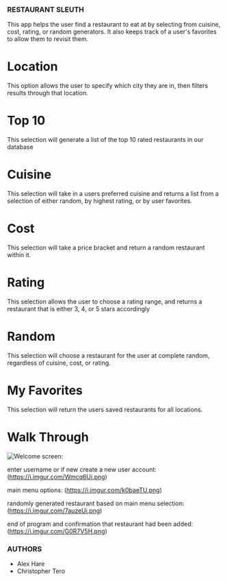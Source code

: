 ### RESTAURANT SLEUTH ###

This app helps the user find a restaurant to eat at by selecting from cuisine, cost, rating, or random generators. It also keeps track of a user's favorites to allow them to revisit them.

# Location #

This option allows the user to specify which city they are in, then filters results through that location.

# Top 10 #

This selection will generate a list of the top 10 rated restaurants in our database

# Cuisine #

This selection will take in a users preferred cuisine and returns a list from a selection of either random, by highest rating, or by user favorites.

# Cost #

This selection will take a price bracket and return a random restaurant within it.

# Rating #

This selection allows the user to choose a rating range, and returns a restaurant that is either 3, 4, or 5 stars accordingly

# Random #

This selection will choose a restaurant for the user at complete random, regardless of cuisine, cost, or rating.

# My Favorites #

This selection will return the users saved restaurants for all locations.


# Walk Through #

![Welcome screen:](https://i.imgur.com/5lgGZib.png)

enter username or if new create a new user account:
(https://i.imgur.com/Wmcq6Ui.png)

main menu options:
(https://i.imgur.com/k0baeTU.png)

randomly generated restaurant based on main menu selection:
(https://i.imgur.com/7auzeUi.png)

end of program and confirmation that restaurant had been added:
(https://i.imgur.com/G0R7V5H.png)


### AUTHORS ###

- Alex Hare
- Christopher Tero
